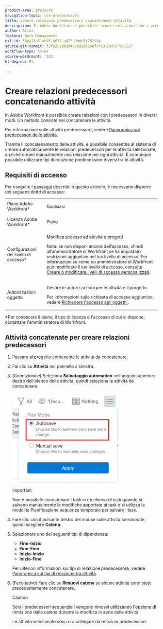 ```yaml
---
product-area: projects
navigation-topic: use-predecessors
title: Creare relazioni predecessori concatenando attività
description: In Adobe Workfront è possibile creare relazioni con i predecessori in diversi modi. Un metodo consiste nel concatenare le attività.
author: Alina
feature: Work Management
exl-id: 38ea13a5-ab95-4617-a47f-9dde5f752fb4
source-git-commit: f2f825280204b56d2dc85efc7a315a4377e551c7
workflow-type: tm+mt
source-wordcount: '335'
ht-degree: 0%

---
```


# Creare relazioni predecessori concatenando attività

In Adobe Workfront è possibile creare relazioni con i predecessori in diversi modi. Un metodo consiste nel concatenare le attività.

Per informazioni sulle attività predecessore, vedere [Panoramica sui predecessori delle attività](../../../manage-work/tasks/use-prdcssrs/predecessors-overview.md).

Tramite il concatenamento delle attività, è possibile consentire al sistema di creare automaticamente le relazioni predecessori per le attività selezionate, anziché creare manualmente una relazione per ogni attività. È comunque possibile utilizzare tipi di relazione predecessore diversi tra le attività.

## Requisiti di accesso

Per eseguire i passaggi descritti in questo articolo, è necessario disporre dei seguenti diritti di accesso:

<table style="table-layout:auto"> 
 <col> 
 <col> 
 <tbody> 
  <tr> 
   <td role="rowheader">Piano Adobe Workfront*</td> 
   <td> <p>Qualsiasi</p> </td> 
  </tr> 
  <tr> 
   <td role="rowheader">Licenza Adobe Workfront*</td> 
   <td> <p>Piano </p> </td> 
  </tr> 
  <tr> 
   <td role="rowheader">Configurazioni del livello di accesso*</td> 
   <td> <p>Modifica accesso ad attività e progetti</p> <p>Nota: se non disponi ancora dell’accesso, chiedi all’amministratore di Workfront se ha impostato restrizioni aggiuntive nel tuo livello di accesso. Per informazioni su come un amministratore di Workfront può modificare il tuo livello di accesso, consulta <a href="../../../administration-and-setup/add-users/configure-and-grant-access/create-modify-access-levels.md" class="MCXref xref">Creare o modificare livelli di accesso personalizzati</a>.</p> </td> 
  </tr> 
  <tr> 
   <td role="rowheader">Autorizzazioni oggetto</td> 
   <td> <p>Gestire le autorizzazioni per le attività e il progetto</p> <p>Per informazioni sulla richiesta di accesso aggiuntivo, vedere <a href="../../../workfront-basics/grant-and-request-access-to-objects/request-access.md" class="MCXref xref">Richiedere l'accesso agli oggetti </a>.</p> </td> 
  </tr> 
 </tbody> 
</table>

&#42;Per conoscere il piano, il tipo di licenza o l&#39;accesso di cui si dispone, contattare l&#39;amministratore di Workfront.

## Attività concatenate per creare relazioni predecessori

1. Passare al progetto contenente le attività da concatenare.
1. Fai clic su **Attività** nel pannello a sinistra.
1. (Condizionale) Seleziona **Salvataggio automatico** nell&#39;angolo superiore destro dell&#39;elenco delle attività, quindi seleziona le attività da concatenare.

   ![](assets/nwe-autosave-icon-on-highlighted-350x295.png)

   >[!IMPORTANT]
   >
   >Non è possibile concatenare i task in un elenco di task quando si salvano manualmente le modifiche apportate ai task o si utilizza la modalità Pianificazione sequenza temporale per salvare i task.

1. Fare clic con il pulsante destro del mouse sulle attività selezionate, quindi scegliere **Catena**.
1. Selezionare uno dei seguenti tipi di dipendenza:

   * **Fine-Inizio**
   * **Fine-Fine**
   * **Inizio-Inizio**
   * **Inizio-Fine**

   Per ulteriori informazioni sui tipi di relazione predecessore, vedere [Panoramica sui tipi di relazione tra attività](../../../manage-work/tasks/use-prdcssrs/task-dependency-types.md).

1. (Facoltativo) Fare clic su **Rimuovi catena** se alcune attività sono state precedentemente concatenate.

   >[!CAUTION]
   >
   >Solo i predecessori sequenziali vengono rimossi utilizzando l&#39;opzione di rimozione dalla catena durante la modifica in serie delle attività.

   Le attività selezionate sono ora collegate da relazioni predecessori.
